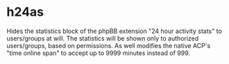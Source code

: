 # h24as
Hides the statistics block of the phpBB extension "24 hour activity stats" to users/groups at will. The statistics will be shown only to authorized users/groups, based on permissions. As well modifies the native ACP's "time online span" to accept up to 9999 minutes instead of 999.
